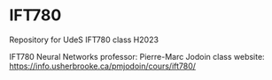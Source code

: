 # IFT780
Repository for UdeS IFT780 class H2023

IFT780 Neural Networks 
professor: Pierre-Marc Jodoin
class website: https://info.usherbrooke.ca/pmjodoin/cours/ift780/

